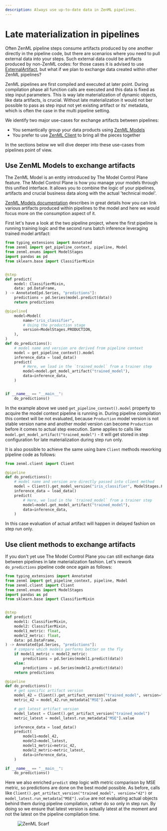```yaml
---
description: Always use up-to-date data in ZenML pipelines.
---
```


# Late materialization in pipelines

Often ZenML pipeline steps consume artifacts produced by one another directly in the pipeline code, but there are scenarios where you need to pull external data into your steps. Such external data could be artifacts produced by non-ZenML codes: for those cases it is advised to use [ExternalArtifact](../../../user-guide/starter-guide/manage-artifacts.md#consuming-external-artifacts-within-a-pipeline), but what if we plan to exchange data created within other ZenML pipelines?

ZenML pipelines are first compiled and executed at later point. During compilation phase all function calls are executed and this data is fixed as step input parameters. This is way late materialization of dynamic objects, like data artifacts, is crucial. Without late materialization it would not ber possible to pass as step input not yet existing artifact or its' metadata, which is often the case in the multi pipeline setting.

We identify two major use-cases for exchange artifacts between pipelines:
* You semantically group your data products using [ZenML Models](model-management.md#linking-artifacts-to-models)
* You prefer to use [ZenML Client](../../reference/python-client.md#client-methods) to bring all the pieces together

In the sections below we will dive deeper into these use-cases from pipelines point of view.

## Use ZenML Models to exchange artifacts

The ZenML Model is an entity introduced by The Model Control Plane feature. The Model Control Plane is how you manage your models through this unified interface. It allows you to combine the logic of your pipelines, artifacts and crucial business data along with the actual 'technical model'.

[ZenML Models documentation](model-management.md#linking-artifacts-to-models) describes in great details how you can link various artifacts produced within pipelines to the model and here we would focus more on the consumption aspect of it.

First let's have a look at the two pipeline project, where the first pipeline is running training logic and the second runs batch inference leveraging trained model artifact:

```python
from typing_extensions import Annotated
from zenml import get_pipeline_context, pipeline, Model
from zenml.enums import ModelStages
import pandas as pd
from sklearn.base import ClassifierMixin


@step
def predict(
    model: ClassifierMixin,
    data: pd.DataFrame,
) -> Annotated[pd.Series, "predictions"]:
    predictions = pd.Series(model.predict(data))
    return predictions

@pipeline(
    model=Model(
        name="iris_classifier",
        # Using the production stage
        version=ModelStages.PRODUCTION,
    ),
)
def do_predictions():
    # model name and version are derived from pipeline context
    model = get_pipeline_context().model
    inference_data = load_data()
    predict(
        # Here, we load in the `trained_model` from a trainer step
        model=model.get_model_artifact("trained_model"),  
        data=inference_data,
    )


if __name__ == "__main__":
    do_predictions()
```

In the example above we used `get_pipeline_context().model` property to acquire the model context pipeline is running in. During pipeline compilation this context will be not evaluated, because `Production` model version is not stable version name and another model version can become `Production` before it comes to actual step execution. Same applies to calls like `model.get_model_artifact("trained_model")` - it will get stored in step configuration for late materialization during step run only.

It is also possible to achieve the same using bare `Client` methods reworking pipeline code as follows:

```python
from zenml.client import Client

@pipeline
def do_predictions():
    # model name and version are directly passed into client method
    model = Client().get_model_version("iris_classifier", ModelStages.PRODUCTION)
    inference_data = load_data()
    predict(
        # Here, we load in the `trained_model` from a trainer step
        model=model.get_model_artifact("trained_model"),  
        data=inference_data,
    )
```

In this case evaluation of actual artifact will happen in delayed fashion on step run only.

## Use client methods to exchange artifacts

If you don't yet use The Model Control Plane you can still exchange data between pipelines in late materialization fashion. Let's rework `do_predictions` pipeline code once again as follows:

```python
from typing_extensions import Annotated
from zenml import get_pipeline_context, pipeline, Model
from zenml.client import Client
from zenml.enums import ModelStages
import pandas as pd
from sklearn.base import ClassifierMixin


@step
def predict(
    model1: ClassifierMixin,
    model2: ClassifierMixin,
    model1_metric: float,
    model2_metric: float,
    data: pd.DataFrame,
) -> Annotated[pd.Series, "predictions"]:
    # compare which models performs better on the fly
    if model1_metric < model2_metric:
        predictions = pd.Series(model1.predict(data))
    else:
        predictions = pd.Series(model2.predict(data))
    return predictions

@pipeline
def do_predictions():
    # get specific artifact version
    model_42 = Client().get_artifact_version("trained_model", version="42")
    metric_42 = model_42.run_metadata["MSE"].value

    # get latest artifact version
    model_latest = Client().get_artifact_version("trained_model")
    metric_latest = model_latest.run_metadata["MSE"].value

    inference_data = load_data()
    predict(
        model1=model_42,  
        model2=model_latest,
        model1_metric=metric_42,
        model2_metric=metric_latest,
        data=inference_data,
    )

if __name__ == "__main__":
    do_predictions()
```

Here we also enriched `predict` step logic with metric comparison by MSE metric, so predictions are done on the best model possible. As before, calls like `Client().get_artifact_version("trained_model", version="42")` or `model_latest.run_metadata["MSE"].value` are not evaluating actual objects behind them during pipeline compilation, rather do so only in step run. By doing so we ensure that latest version is actually latest at the moment and not the latest on the pipeline compilation time.

<!-- For scarf -->
<figure><img alt="ZenML Scarf" referrerpolicy="no-referrer-when-downgrade" src="https://static.scarf.sh/a.png?x-pxid=f0b4f458-0a54-4fcd-aa95-d5ee424815bc" /></figure>
